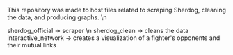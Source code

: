 This repository was made to host files related to scraping Sherdog, cleaning the data, and producing graphs. \n

sherdog_official -> scraper \n
sherdog_clean -> cleans the data
interactive_network -> creates a visualization of a fighter's opponents and their mutual links
